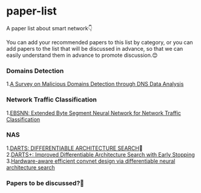 # paper-list
A paper list about smart network:point_down:

You can add your recommended papers to this list by category, or you can add papers to the list that will be discussed in advance, 
so that we can easily understand them in advance to promote discussion.:blush:
### Domains Detection
1.[A Survey on Malicious Domains Detection through
DNS Data Analysis](https://arxiv.org/abs/1805.08426)
### Network Traffic Classification
1.[EBSNN: Extended Byte Segment Neural Network for Network Traffic Classification](https://ieeexplore.ieee.org/document/9503323)
### NAS
1.[DARTS: DIFFERENTIABLE ARCHITECTURE SEARCH](https://openreview.net/pdf?id=S1eYHoC5FX):star2:\
2.[DARTS+: Improved Differentiable Architecture Search with Early Stopping](https://www.weiranhuang.com/publications/pdf/dartsplus2019.pdf)\
3.[Hardware-aware efficient convnet design via differentiable neural architecture search](https://arxiv.org/abs/1812.03443)
### Papers to be discussed?:speech_balloon:
